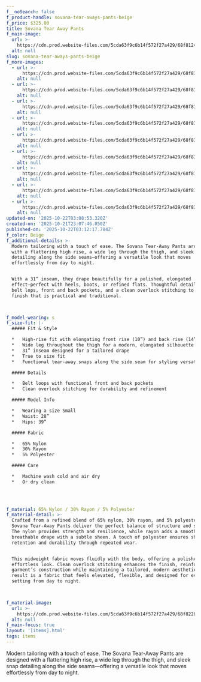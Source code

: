 ```yaml
---
f__noSearch: false
f_product-handle: sovana-tear-aways-pants-beige
f_price: $325.00
title: Sovana Tear Away Pants
f_main-image:
  url: >-
    https://cdn.prod.website-files.com/5cda63f9c6b14f572f27a429/68f8124296bfdb3b28aba96e_68f6a6ccf80973b062300447_68bde508167d5608023d512f_Urban%252520Wall%252520Collage%252520Under%252520Day01light%252520copy.avif
  alt: null
slug: sovana-tear-aways-pants-beige
f_more-images:
  - url: >-
      https://cdn.prod.website-files.com/5cda63f9c6b14f572f27a429/68f8124296bfdb3b28aba968_68f6a6ccf80973b062300453_68c4537ef951de1905dd5893_001.avif
    alt: null
  - url: >-
      https://cdn.prod.website-files.com/5cda63f9c6b14f572f27a429/68f8124296bfdb3b28aba974_68f6a6ccf80973b06230043e_68c4537d57f0f02d13eaa723_002.avif
    alt: null
  - url: >-
      https://cdn.prod.website-files.com/5cda63f9c6b14f572f27a429/68f8124296bfdb3b28aba962_68f6a6ccf80973b062300444_68c4537529b30e28655736c6_003.avif
    alt: null
  - url: >-
      https://cdn.prod.website-files.com/5cda63f9c6b14f572f27a429/68f8124296bfdb3b28aba95f_68f6a6ccf80973b06230044d_68c453767420b07e6676ce3e_004.avif
    alt: null
  - url: >-
      https://cdn.prod.website-files.com/5cda63f9c6b14f572f27a429/68f8124296bfdb3b28aba96b_68f6a6ccf80973b062300456_68c453757091611afde3f279_005.avif
    alt: null
  - url: >-
      https://cdn.prod.website-files.com/5cda63f9c6b14f572f27a429/68f8124296bfdb3b28aba971_68f6a6ccf80973b06230044a_68c453766f9d46ea15627f27_006.avif
    alt: null
  - url: >-
      https://cdn.prod.website-files.com/5cda63f9c6b14f572f27a429/68f8124296bfdb3b28aba95c_68f6a6ccf80973b062300450_68c453759e6a0d51b474a11f_007.avif
    alt: null
  - url: >-
      https://cdn.prod.website-files.com/5cda63f9c6b14f572f27a429/68f8124296bfdb3b28aba965_68f6a6ccf80973b062300441_68c453764a0ab17722e57877_008.avif
    alt: null
  - url: >-
      https://cdn.prod.website-files.com/5cda63f9c6b14f572f27a429/68f8124296bfdb3b28aba977_68f6a6ccf80973b062300459_68c453727781b1892d0a0a1d_009.avif
    alt: null
updated-on: '2025-10-22T03:08:53.320Z'
created-on: '2025-10-21T23:07:46.850Z'
published-on: '2025-10-22T03:12:17.784Z'
f_color: Beige
f_additional-details: >-
  Modern tailoring with a touch of ease. The Sovana Tear-Away Pants are designed
  with a flattering high rise, a wide leg through the thigh, and sleek snap
  detailing along the side seams—offering a versatile look that moves
  effortlessly from day to night.


  With a 31” inseam, they drape beautifully for a polished, elongated
  effect—perfect with heels, boots, or refined flats. Thoughtful details like
  belt lops, front and back pockets, and a clean overlock stitching to ensure a
  finish that is practical and traditional.


  ‍
f_model-wearing: s
f_size-fit: |-
  ##### Fit & Style

  *   High-rise fit with elongating front rise (10”) and back rise (14”)
  *   Wide leg throughout the thigh for a modern, elongated silhouette
  *   31” inseam designed for a tailored drape
  *   True to size fit
  *   Functional tear-away snaps along the side seam for styling versatility

  ##### Details

  *   Belt loops with functional front and back pockets
  *   Clean overlock stitching for durability and refinement

  ##### Model Info

  *   Wearing a size Small
  *   Waist: 28”
  *   Hips: 39”

  ##### Fabric

  *   65% Nylon
  *   30% Rayon
  *   5% Polyester

  ##### Care

  *   Machine wash cold and air dry
  *   Or dry clean

  ‍

  ‍
f_material: 65% Nylon / 30% Rayon / 5% Polyester
f_material-detail: >-
  Crafted from a refined blend of 65% nylon, 30% rayon, and 5% polyester, the
  Sovana Tear-Away Pants deliver the perfect balance of structure and softness.
  The nylon provides strength and resilience, while rayon adds a smooth,
  breathable drape with a subtle sheen. A touch of polyester ensures shape
  retention and durability through repeated wear.


  This midweight fabric moves fluidly with the body, offering a polished yet
  effortless look. Clean overlock stitching enhances the finish, reinforcing the
  garment’s construction while maintaining a tailored, modern aesthetic. The
  result is a fabric that feels elevated, flexible, and designed for every
  setting from day to night.


  ‍
f_material-image:
  url: >-
    https://cdn.prod.website-files.com/5cda63f9c6b14f572f27a429/68f822825d417dc7bc47f03e_Gemini_Generated_Image_keifimkeifimkeif.png
  alt: null
f_main-focus: true
layout: '[items].html'
tags: items
---
```


Modern tailoring with a touch of ease. The Sovana Tear-Away Pants are designed with a flattering high rise, a wide leg through the thigh, and sleek snap detailing along the side seams—offering a versatile look that moves effortlessly from day to night.
